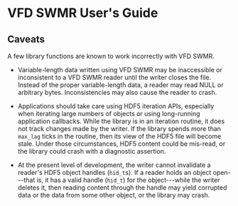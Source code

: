 # VFD SWMR User's Guide

## Caveats

A few library functions are known to work incorrectly with VFD
SWMR.

* Variable-length data written using VFD SWMR may be inaccessible
  or inconsistent to a VFD SWMR reader until the writer closes
  the file.  Instead of the proper variable-length data, a reader may
  read NULL or arbitrary bytes.  Inconsistencies may also cause the
  reader to crash. 

* Applications should take care using HDF5 iteration APIs, especially
  when iterating large numbers of objects or using long-running
  application callbacks.  While the library is in an iteration routine,
  it does not track changes made by the writer.  If the library spends more than
  `max_lag` ticks in the routine, then its view of the HDF5 file will become
  stale.  Under those circumstances, HDF5 content could be mis-read, or the
  library could crash with a diagnostic assertion.

* At the present level of development, the writer cannot invalidate a reader's HDF5 object handles (`hid_t`s).  If a reader holds an object open---that is, it has a valid handle (`hid_t`) for the object---while the writer deletes it, then
  reading content through the handle may yield corrupted data or the data from some
  other object, or the library may crash.
